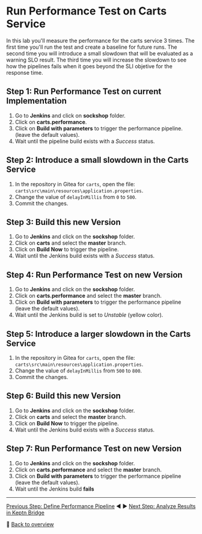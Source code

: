 # Run Performance Test on Carts Service

In this lab you'll measure the performance for the carts service 3 times. The first time you'll run the test and create a baseline for future runs. The second time you will introduce a small slowdown that will be evaluated as a warning SLO result. The third time you will increase the slowdown to see how the pipelines fails when it goes beyond the SLI objetive for the response time.

## Step 1: Run Performance Test on current Implementation

1. Go to  **Jenkins** and click on **sockshop** folder.
1. Click on **carts.performance**.
1. Click on **Build with parameters** to trigger the performance pipeline. (leave the default values).
1. Wait until the pipeline build exists with a *Success* status.

## Step 2: Introduce a small slowdown in the Carts Service

1. In the repository in Gitea for  `carts`, open the file: `carts\src\main\resources\application.properties`.
1. Change the value of `delayInMillis` from `0` to `500`.
1. Commit the changes.

## Step 3: Build this new Version

1. Go to **Jenkins** and click on the **sockshop** folder.
1. Click on **carts** and select the **master** branch.
1. Click on **Build Now** to trigger the pipeline.
1. Wait until the Jenkins build exists with a *Success* status.

## Step 4: Run Performance Test on new Version

1. Go to **Jenkins** and click on the **sockshop** folder.
1. Click on **carts.performance** and select the **master** branch.  
1. Click on **Build with parameters** to trigger the performance pipeline (leave the default values).
1. Wait until the Jenkins build is set to *Unstable* (yellow color).

## Step 5: Introduce a larger slowdown in the Carts Service

1.  In the repository in Gitea for  `carts`, open the file: `carts\src\main\resources\application.properties`.
1. Change the value of `delayInMillis` from `500` to `800`.
1. Commit the changes.

## Step 6: Build this new Version

1. Go to **Jenkins** and click on the **sockshop** folder.
1. Click on **carts** and select the **master** branch.
1. Click on **Build Now** to trigger the pipeline.
1. Wait until the Jenkins build exists with a *Success* status.

## Step 7: Run Performance Test on new Version

1. Go to **Jenkins** and click on the **sockshop** folder.
1. Click on **carts.performance** and select the **master** branch.  
1. Click on **Build with parameters** to trigger the performance pipeline (leave the default values).
1. Wait until the Jenkins build **fails**



---

[Previous Step: Define Performance Pipeline](../06_Define_Performance_Pipeline) :arrow_backward: :arrow_forward: [Next Step: Analyze Results in Keptn Bridge](../08_Analyze_Results_in_Keptn_Bridge)

:arrow_up_small: [Back to overview](../)
